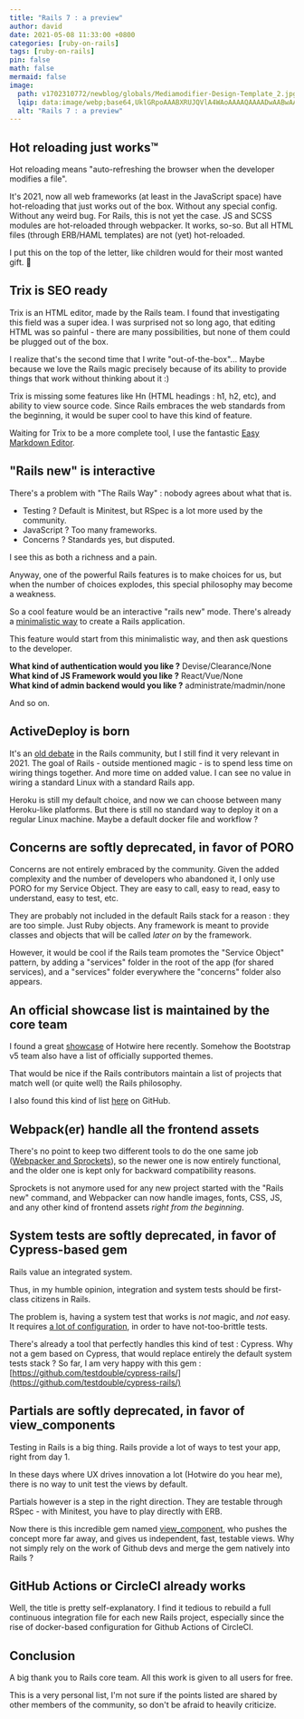 ```yaml
---
title: "Rails 7 : a preview"
author: david
date: 2021-05-08 11:33:00 +0800
categories: [ruby-on-rails]
tags: [ruby-on-rails]
pin: false
math: false
mermaid: false
image:
  path: v1702310772/newblog/globals/Mediamodifier-Design-Template_2.jpg
  lqip: data:image/webp;base64,UklGRpoAAABXRUJQVlA4WAoAAAAQAAAADwAABwAAQUxQSDIAAAARL0AmbZurmr57yyIiqE8oiG0bejIYEQTgqiDA9vqnsUSI6H+oAERp2HZ65qP/VIAWAFZQOCBCAAAA8AEAnQEqEAAIAAVAfCWkAALp8sF8rgRgAP7o9FDvMCkMde9PK7euH5M1m6VWoDXf2FkP3BqV0ZYbO6NA/VFIAAAA
  alt: "Rails 7 : a preview"
---
```


## Hot reloading just works™  
  
Hot reloading means "auto-refreshing the browser when the developer modifies a file".  
  
It's 2021, now all web frameworks (at least in the JavaScript space) have hot-reloading that just works out of the box. Without any special config. Without any weird bug. For Rails, this is not yet the case. JS and SCSS modules are hot-reloaded through webpacker. It works, so-so. But all HTML files (through ERB/HAML templates) are not (yet) hot-reloaded.  
  
I put this on the top of the letter, like children would for their most wanted gift. 🎁  
  
## Trix is SEO ready  
  
Trix is an HTML editor, made by the Rails team. I found that investigating this field was a super idea. I was surprised not so long ago, that editing HTML was so painful - there are many possibilities, but none of them could be plugged out of the box.  
  
I realize that's the second time that I write "out-of-the-box"... Maybe because we love the Rails magic precisely because of its ability to provide things that work without thinking about it :)  
  
Trix is missing some features like Hn (HTML headings : h1, h2, etc), and ability to view source code. Since Rails embraces the web standards from the beginning, it would be super cool to have this kind of feature.  
  
Waiting for Trix to be a more complete tool, I use the fantastic [Easy Markdown Editor](https://easy-markdown-editor.tk/).  
  
## "Rails new" is interactive  
  
There's a problem with "The Rails Way" : nobody agrees about what that is.  
  
- Testing ? Default is Minitest, but RSpec is a lot more used by the community.  
- JavaScript ? Too many frameworks.  
- Concerns ? Standards yes, but disputed.  
  
I see this as both a richness and a pain.  
  
Anyway, one of the powerful Rails features is to make choices for us, but when the number of choices explodes, this special philosophy may become a weakness.  
  
So a cool feature would be an interactive "rails new" mode. There's already a [minimalistic way](https://bootrails.com/blog/rails-new-options) to create a Rails application.  
  
This feature would start from this minimalistic way, and then ask questions to the developer.  
  
**What kind of authentication would you like ?** Devise/Clearance/None  
**What kind of JS Framework would you like ?** React/Vue/None  
**What kind of admin backend would you like ?** administrate/madmin/none  
  
And so on.  
  
  
## ActiveDeploy is born  
  
It's an [old debate](https://medium.com/@wintermeyer/https-medium-com-wintermeyer-rails-needs-active-deployment-65c207858c3) in the Rails community, but I still find it very relevant in 2021. The goal of Rails - outside mentioned magic - is to spend less time on wiring things together. And more time on added value. I can see no value in wiring a standard Linux with a standard Rails app.  
  
Heroku is still my default choice, and now we can choose between many Heroku-like platforms. But there is still no standard way to deploy it on a regular Linux machine. Maybe a default docker file and workflow ?  
  
  
## Concerns are softly deprecated, in favor of PORO  
  
Concerns are not entirely embraced by the community. Given the added complexity and the number of developers who abandoned it, I only use PORO for my Service Object. They are easy to call, easy to read, easy to understand, easy to test, etc.  
  
They are probably not included in the default Rails stack for a reason : they are too simple. Just Ruby objects. Any framework is meant to provide classes and objects that will be called *later on* by the framework.  
  
However, it would be cool if the Rails team promotes the "Service Object" pattern, by adding a "services" folder in the root of the app (for shared services), and a "services" folder everywhere the "concerns" folder also appears.  
  
## An official showcase list is maintained by the core team  
  
I found a great [showcase](https://turbo-showcase.herokuapp.com/) of Hotwire here recently. Somehow the Bootstrap v5 team also have a list of officially supported themes.  
  
That would be nice if the Rails contributors maintain a list of projects that match well (or quite well) the Rails philosophy.  
  
I also found this kind of list [here](https://github.com/asyraffff/Open-Source-Ruby-and-Rails-Apps) on GitHub.  
  
## Webpack(er) handle all the frontend assets

There's no point to keep two different tools to do the one same job ([Webpacker and Sprockets](https://bootrails.com/blog/webpacker-vs-sprockets)), so the newer one is now entirely functional, and the older one is kept only for backward compatibility reasons. 

Sprockets is not anymore used for any new project started with the "Rails new" command, and Webpacker can now handle images, fonts, CSS, JS, and any other kind of frontend assets *right from the beginning*.

  
## System tests are softly deprecated, in favor of Cypress-based gem  
  
Rails value an integrated system.  
  
Thus, in my humble opinion, integration and system tests should be first-class citizens in Rails.  
  
The problem is, having a system test that works is *not* magic, and *not* easy. It requires [a lot of configuration](https://blog.appsignal.com/2020/02/12/getting-started-with-system-tests-in-ruby-with-minitest.html), in order to have not-too-brittle tests.  
  
There's already a tool that perfectly handles this kind of test : Cypress. Why not a gem based on Cypress, that would replace entirely the default system tests stack ? So far, I am very happy with this gem : [https://github.com/testdouble/cypress-rails/](https://github.com/testdouble/cypress-rails/)  
  
## Partials are softly deprecated, in favor of view_components  
  
Testing in Rails is a big thing. Rails provide a lot of ways to test your app, right from day 1.  
  
In these days where UX drives innovation a lot (Hotwire do you hear me), there is no way to unit test the views by default.  
  
Partials however is a step in the right direction. They are testable through RSpec - with Minitest, you have to play directly with ERB.  
  
Now there is this incredible gem named [view_component](https://github.com/github/view_component), who pushes the concept more far away, and gives us independent, fast, testable views. Why not simply rely on the work of Github devs and merge the gem natively into Rails ?  
  
## GitHub Actions or CircleCI already works  
  
Well, the title is pretty self-explanatory. I find it tedious to rebuild a full continuous integration file for each new Rails project, especially since the rise of docker-based configuration for Github Actions of CircleCI.  
  
## Conclusion  
  
A big thank you to Rails core team. All this work is given to all users for free.  
  
This is a very personal list, I'm not sure if the points listed are shared by other members of the community, so don't be afraid to heavily criticize.